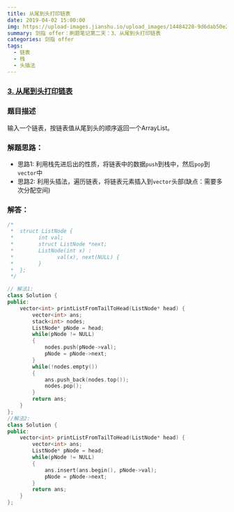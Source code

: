 ```yaml
---
title: 从尾到头打印链表
date: 2019-04-02 15:00:00
img: https://upload-images.jianshu.io/upload_images/14484228-9d6dab50e206e76a.jpg?imageMogr2/auto-orient/strip%7CimageView2/2/w/1240
summary: 剑指 offer：刷题笔记第二天：3、从尾到头打印链表
categories: 剑指 offer
tags:
  - 链表
  - 栈
  - 头插法
---
```

### [3\. 从尾到头打印链表](https://www.nowcoder.com/practice/d0267f7f55b3412ba93bd35cfa8e8035?tpId=13&tqId=11156&tPage=1&rp=1&ru=/ta/coding-interviews&qru=/ta/coding-interviews/question-ranking)

### 题目描述
输入一个链表，按链表值从尾到头的顺序返回一个ArrayList。

### 解题思路：
+ 思路1: 利用栈先进后出的性质，将链表中的数据`push`到栈中，然后`pop`到`vector`中
+ 思路2: 利用头插法，遍历链表，将链表元素插入到`vector`头部(缺点：需要多次分配空间)

### 解答：

```cpp
/*
 *  struct ListNode {
 *        int val;
 *        struct ListNode *next;
 *        ListNode(int x) :
 *              val(x), next(NULL) {
 *        }
 *  };
 */

// 解法1:
class Solution {
public:
    vector<int> printListFromTailToHead(ListNode* head) {
        vector<int> ans;
        stack<int> nodes;
        ListNode* pNode = head;
        while(pNode != NULL)
        {
            nodes.push(pNode->val);
            pNode = pNode->next;
        }
        while(!nodes.empty())
        {
            ans.push_back(nodes.top());
            nodes.pop();
        }
        return ans;
    }
};
//解法2:
class Solution {
public:
    vector<int> printListFromTailToHead(ListNode* head) {
        vector<int> ans;
        ListNode* pNode = head;
        while(pNode != NULL)
        {
            ans.insert(ans.begin(), pNode->val);
            pNode = pNode->next;
        }
        return ans;
    }
};
```